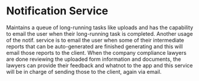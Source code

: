 # Notification Service

Maintains a queue of long-running tasks like uploads and has the capability to email the user
when their long-running task is completed. Another usage of the notif. service is to email the
user when some of their intermediate reports that can be auto-generated are finished generating and
this will email those reports to the client. When the company compliance lawyers are done reviewing the
uploaded form information and documents, the lawyers can provide their feedback and whatnot to the app and
this service will be in charge of sending those to the client, again via email.
